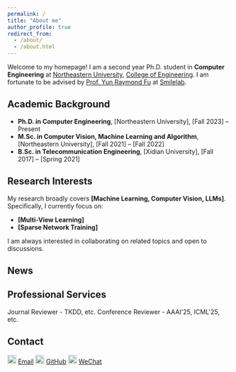 ```yaml
---
permalink: /
title: "About me"
author_profile: true
redirect_from: 
  - /about/
  - /about.html
---
```


Welcome to my homepage! I am a second year Ph.D. student in **Computer Engineering** at [Northeastern University](https://www.northeastern.edu/), [College of Engineering](https://coe.northeastern.edu/). I am fortunate to be advised by [Prof. Yun Raymond Fu](https://www1.ece.neu.edu/~yunfu/) at [Smilelab](https://fulab.sites.northeastern.edu/).

## Academic Background

- **Ph.D. in Computer Engineering**, [Northeastern University], [Fall 2023] – Present  
- **M.Sc. in Computer Vision, Machine Learning and Algorithm**, [Northeastern University], [Fall 2021] – [Fall 2022]  
- **B.Sc. in Telecommunication Engineering**, [Xidian University], [Fall 2017] – [Spring 2021]  

## Research Interests

My research broadly covers **[Machine Learning, Computer Vision, LLMs]**. Specifically, I currently focus on:
- **[Multi-View Learning]**
- **[Sparse Network Training]**

I am always interested in collaborating on related topics and open to discussions.

## News

## Professional Services

Journal Reviewer - TKDD, etc.
Conference Reviewer - AAAI'25, ICML'25, etc.

## Contact

<img src="https://kkhya.github.io/Mingyuan-Zhang.github.io/images/outlook.png" alt="OutLook" width="20"/> [Email](mailto:zhang.mingyua@northeastern.edu)
<img src="https://kkhya.github.io/Mingyuan-Zhang.github.io/images/github.png" alt="WeChat" width="20"/> [GitHub](https://github.com/KKHYA)
<img src="https://kkhya.github.io/Mingyuan-Zhang.github.io/images/wechat.png" alt="GitHub" width="20"/> [WeChat](../images/wechatqr.png)

